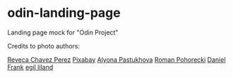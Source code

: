 # odin-landing-page
Landing page mock for "Odin Project"

Credits to photo authors:

<a href="https://www.pexels.com/uk-ua/photo/15135431/">Reveca Chavez Perez</a>
<a href="https://www.pexels.com/uk-ua/photo/358581/">Pixabay</a>
<a href="https://www.pexels.com/uk-ua/photo/12066707/">Alyona Pastukhova</a>
<a href="https://https://www.pexels.com/uk-ua/photo/16713/">Roman Pohorecki</a>
<a href="https://www.pexels.com/uk-ua/photo/356807/">Daniel Frank</a>
<a href="https://www.pexels.com/uk-ua/photo/3714251/">egil liland</a>
